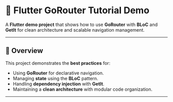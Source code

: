 # 🧭 Flutter GoRouter Tutorial Demo

A **Flutter demo project** that shows how to use **GoRouter** with **BLoC** and **GetIt** for clean architecture and scalable navigation management.

---

## 🚀 Overview

This project demonstrates the **best practices** for:
- Using **GoRouter** for declarative navigation.
- Managing **state** using the **BLoC** pattern.
- Handling **dependency injection** with **GetIt**.
- Maintaining a **clean architecture** with modular code organization.

---

